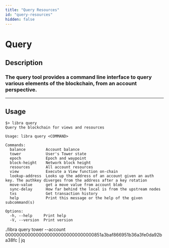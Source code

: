 ```yaml
---
title: "Query Resources"
id: "query-resources"
hidden: false
---
```


# Query

## Description

### The query tool provides a command line interface to query various elements of the blockchain, from an account perspective.
---

## Usage

```
$> libra query
Query the blockchain for views and resources

Usage: libra query <COMMAND>

Commands:
  balance         Account balance
  tower           User's Tower state
  epoch           Epoch and waypoint
  block-height    Network block height
  resources       All account resources
  view            Execute a View function on-chain
  lookup-address  Looks up the address of an account given an auth key. The authkey diverges from the address after a key rotation
  move-value      get a move value from account blob
  sync-delay      How far behind the local is from the upstream nodes
  txs             Get transaction history
  help            Print this message or the help of the given subcommand(s)

Options:
  -h, --help     Print help
  -V, --version  Print version
```


./libra query tower --account 00000000000000000000000000000000851a3baf866951b36a3fe0da92ba38fc | jq


